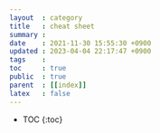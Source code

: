 ```yaml
---
layout  : category
title   : cheat sheet
summary : 
date    : 2021-11-30 15:55:30 +0900
updated : 2023-04-04 22:17:47 +0900
tags    : 
toc     : true
public  : true
parent  : [[index]]
latex   : false
---
```

* TOC
{:toc}
